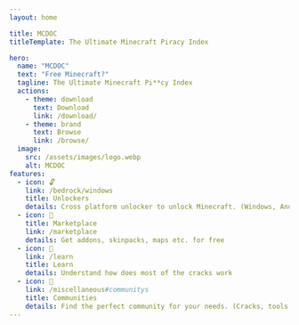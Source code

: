 ```yaml
---
layout: home

title: MCDOC
titleTemplate: The Ultimate Minecraft Piracy Index

hero:
  name: "MCDOC"
  text: "Free Minecraft?"
  tagline: The Ultimate Minecraft Pi**cy Index
  actions:
    - theme: download
      text: Download
      link: /download/
    - theme: brand
      text: Browse
      link: /browse/
  image:
    src: /assets/images/logo.webp
    alt: MCDOC
features:
  - icon: 🔓
    link: /bedrock/windows
    title: Unlockers
    details: Cross platform unlocker to unlock Minecraft. (Windows, Android, IOS, PS, Nintendo, Xbox)
  - icon: 🧩
    title: Marketplace
    link: /marketplace
    details: Get addons, skinpacks, maps etc. for free
  - icon: 🔨
    link: /learn
    title: Learn
    details: Understand how does most of the cracks work
  - icon: 👥
    link: /miscellaneous#communitys
    title: Communities
    details: Find the perfect community for your needs. (Cracks, tools, archives, building)
---
```


<style>
:root {
  --vp-home-hero-name-color: transparent;
  --vp-home-hero-name-background: -webkit-linear-gradient(120deg, #644119, #ddb807);
}
.VPHomeHero .actions .VPButton.brand{
  transition: background 0.35s ease, transform 0.25s ease;
}
.VPHomeHero .actions .VPButton.brand:hover{
  transform: translateY(-2px);
}
.VPHomeHero .actions .VPButton.download {
  color: #ffffff;
  background: linear-gradient(135deg, #cfa61c 0%, #e0b83a 50%, #b88408 100%);
  transition: background 0.35s ease, transform 0.25s ease;
}
.VPHomeHero .actions .VPButton.download:hover {
  background: linear-gradient(135deg, #e2b521 0%, #f3cf55 50%, #cfa61c 100%);
  color: #ffffff;
  transform: translateY(-2px);
}
</style>
